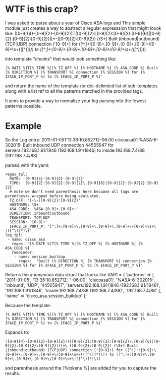# WTF is this crap? 
I was asked to parse about a year of Cisco ASA logs and 
This simple module just creates a way to abstract a regular expresssion that might loook like: 
    ([0-9]{4}-[0-9]{2}-[0-9]{2})T([0-9]{2}:[0-9]{2}:[0-9]{2}\.[0-9]{6}|[0-9]{2}:[0-9]{2}:[0-9]{2})([+\-][0-9]{2}:[0-9]{2}) (\S+) Built (inbound|outbound) (TCP|UDP) connection ('[0-9]+) for ([^:]+:[0-9]+\.[0-9]+\.[0-9]+\.[0-9]+\/[0-9]+\s+\(([^\)]*)\)) to ([^:]+:[0-9]+\.[0-9]+\.[0-9]+\.[0-9]+\/[0-9]+\s+\(([^\)]*)\))

into template "chunks" that would look something like: 

    [% DATE %]T[% TIME %][% TZ_OFF %] [% HOSTNAME %] [% ASA_CODE %] Built [% DIRECTION %] [% TRANSPORT %] connection [% SESSION %] for [% IFACE_IP_PORT_P %] to [% IFACE_IP_PORT_P %]'

and return the name of the template (or dot-delimited list of sub-templates along with a list ref to all the patterns matched in the provided tags. 

It aims to provide a way to normalize your log parsing into the fewest patterns possible.


# Example

So the Log entry:
    2011-01-05T13:36:10.852712-06:00 ciscoasa01 %ASA-6-302015: Built inbound UDP connection 44505947 for servers:192.168.1.91/1846 (192.168.1.91/1846) to inside:192.168.7.4/88 (192.168.7.4/88)

parsed with the yaml:

    regex_tpl:
      DATE: '[0-9]{4}-[0-9]{2}-[0-9]{2}'
      TIME: '[0-9]{2}:[0-9]{2}:[0-9]{2}\.[0-9]{6}|[0-9]{2}:[0-9]{2}:[0-9]{2}'
      # note we don't need parenthesis here becuase all tags are parenthesis-wrapped before being evaluated. 
      TZ_OFF: '[+\-][0-9]{2}:[0-9]{2}'
      HOSTNAME: \S+
      ASA_CODE: '%ASA-[0-9]+-[0-9]+:'
      DIRECTION: inbound|outbound
      TRANSPORT: TCP|UDP
      SESSION: '[0-9]+'
      IFACE_IP_PORT_P: '[^:]+:[0-9]+\.[0-9]+\.[0-9]+\.[0-9]+\/[0-9]+\s+\(([^\)]*)\)'
    log_tpl:
     - name: cisco_asa
       regex: '[% DATE %]T[% TIME %][% TZ_OFF %] [% HOSTNAME %] [% ASA_CODE %] '
       remainder:
        - name: session_buildup
          regex:  'Built [% DIRECTION %] [% TRANSPORT %] connection [% SESSION %] for [% IFACE_IP_PORT_P %] to [% IFACE_IP_PORT_P %]'
  
Returns the anonymous data struct that looks like
    VAR1 = {
              'patterns' => [
                              '2011-01-05',
                              '13:36:10.852712',
                              '-06:00',
                              'ciscoasa01',
                              '%ASA-6-302015:',
                              'inbound',
                              'UDP',
                              '44505947',
                              'servers:192.168.1.91/1846 (192.168.1.91/1846)',
                              '192.168.1.91/1846',
                              'inside:192.168.7.4/88 (192.168.7.4/88)',
                              '192.168.7.4/88'
                            ],
              'name' => 'cisco_asa.session_buildup'
            };

Because the template: 

    [% DATE %]T[% TIME %][% TZ_OFF %] [% HOSTNAME %] [% ASA_CODE %] Built [% DIRECTION %] [% TRANSPORT %] connection [% SESSION %] for [% IFACE_IP_PORT_P %] to [% IFACE_IP_PORT_P %]'

Expands to:

    ([0-9]{4}-[0-9]{2}-[0-9]{2})T([0-9]{2}:[0-9]{2}:[0-9]{2}\.[0-9]{6}|[0-9]{2}:[0-9]{2}:[0-9]{2})([+\-][0-9]{2}:[0-9]{2}) (\S+) Built (inbound|outbound) (TCP|UDP) connection ('[0-9]+) for ([^:]+:[0-9]+\.[0-9]+\.[0-9]+\.[0-9]+\/[0-9]+\s+\(([^\)]*)\)) to ([^:]+:[0-9]+\.[0-9]+\.[0-9]+\.[0-9]+\/[0-9]+\s+\(([^\)]*)\))

and parenthesis around the [%tokens %] are added for you to capture the results.
